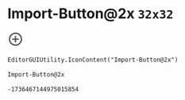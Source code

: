 # Import-Button@2x `32x32`
<img src="/img/Import-Button@2x.png" width=32 height=32>

``` CSharp
EditorGUIUtility.IconContent("Import-Button@2x")
```
```
Import-Button@2x
```
```
-1736467144975015854
```
